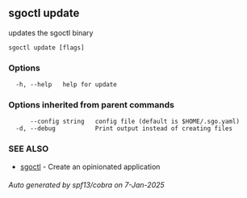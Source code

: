 ## sgoctl update

updates the sgoctl binary

```
sgoctl update [flags]
```

### Options

```
  -h, --help   help for update
```

### Options inherited from parent commands

```
      --config string   config file (default is $HOME/.sgo.yaml)
  -d, --debug           Print output instead of creating files
```

### SEE ALSO

* [sgoctl](sgoctl.md)	 - Create an opinionated application

###### Auto generated by spf13/cobra on 7-Jan-2025

